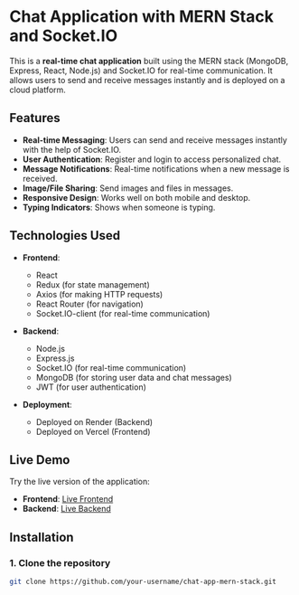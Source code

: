 # Chat Application with MERN Stack and Socket.IO

This is a **real-time chat application** built using the MERN stack (MongoDB, Express, React, Node.js) and Socket.IO for real-time communication. It allows users to send and receive messages instantly and is deployed on a cloud platform.

## Features

- **Real-time Messaging**: Users can send and receive messages instantly with the help of Socket.IO.
- **User Authentication**: Register and login to access personalized chat.
- **Message Notifications**: Real-time notifications when a new message is received.
- **Image/File Sharing**: Send images and files in messages.
- **Responsive Design**: Works well on both mobile and desktop.
- **Typing Indicators**: Shows when someone is typing.

## Technologies Used

- **Frontend**:
  - React
  - Redux (for state management)
  - Axios (for making HTTP requests)
  - React Router (for navigation)
  - Socket.IO-client (for real-time communication)

- **Backend**:
  - Node.js
  - Express.js
  - Socket.IO (for real-time communication)
  - MongoDB (for storing user data and chat messages)
  - JWT (for user authentication)

- **Deployment**:
  - Deployed on Render (Backend)
  - Deployed on Vercel (Frontend)

## Live Demo

Try the live version of the application:
- **Frontend**: [Live Frontend](https://chat-app-mern-frontend-yn0w.onrender.com)
- **Backend**: [Live Backend](https://chat-app-mern-backend-0e7i.onrender.com)

## Installation

### 1. Clone the repository
```bash
git clone https://github.com/your-username/chat-app-mern-stack.git
